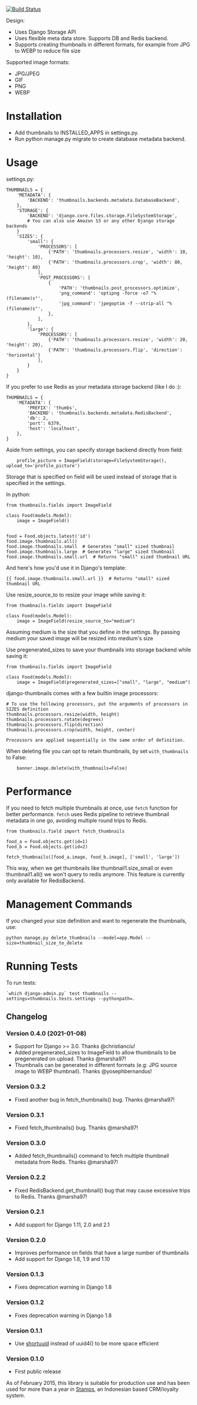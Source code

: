 [![Build
Status](https://travis-ci.org/ui/django-thumbnails.png?branch=master)](https://travis-ci.org/ui/django-thumbnails)

Design:

-   Uses Django Storage API
-   Uses flexible meta data store. Supports DB and Redis backend.
-   Supports creating thumbnails in different formats, for example from
    JPG to WEBP to reduce file size

Supported image formats:

-   JPG/JPEG
-   GIF
-   PNG
-   WEBP

Installation
============

-   Add thumbnails to INSTALLED\_APPS in settings.py.
-   Run python manage.py migrate to create database metadata backend.

Usage
=====

settings.py:

``` {.sourceCode .python}
THUMBNAILS = {
    'METADATA': {
        'BACKEND': 'thumbnails.backends.metadata.DatabaseBackend',
    },
    'STORAGE': {
        'BACKEND': 'django.core.files.storage.FileSystemStorage',
        # You can also use Amazon S3 or any other Django storage backends
    }
    'SIZES': {
        'small': {
            'PROCESSORS': [
                {'PATH': 'thumbnails.processors.resize', 'width': 10, 'height': 10},
                {'PATH': 'thumbnails.processors.crop', 'width': 80, 'height': 80}
            ],
            'POST_PROCESSORS': [
                {
                    'PATH': 'thumbnails.post_processors.optimize',
                    'png_command': 'optipng -force -o7 "%(filename)s"',
                    'jpg_command': 'jpegoptim -f --strip-all "%(filename)s"',
                },
            ],
        },
        'large': {
            'PROCESSORS': [
                {'PATH': 'thumbnails.processors.resize', 'width': 20, 'height': 20},
                {'PATH': 'thumbnails.processors.flip', 'direction': 'horizontal'}
            ],
        }
    }
}
```

If you prefer to use Redis as your metadata storage backend (like I do
:):

``` {.sourceCode .python}
THUMBNAILS = {
    'METADATA': {
        'PREFIX': 'thumbs',
        'BACKEND': 'thumbnails.backends.metadata.RedisBackend',
        'db': 2,
        'port': 6379,
        'host': 'localhost',
    },
}
```

Aside from settings, you can specify storage backend directly from field:

```{.sourceCode .python}
    profile_picture = ImageField(storage=FileSystemStorage(), upload_to='profile_picture')
```

Storage that is specified on field will be used instead of storage that is specified in the settings.


In python:

``` {.sourceCode .python}
from thumbnails.fields import ImageField

class Food(models.Model):
    image = ImageField()


food = Food.objects.latest('id')
food.image.thumbnails.all()
food.image.thumbnails.small  # Generates "small" sized thumbnail
food.image.thumbnails.large  # Generates "large" sized thumbnail
food.image.thumbnails.small.url  # Returns "small" sized thumbnail URL
```

And here's how you'd use it in Django's template:

``` {.sourceCode .html}
{{ food.image.thumbnails.small.url }}  # Returns "small" sized thumbnail URL
```

Use resize\_source\_to to resize your image while saving it:

``` {.sourceCode .python}
from thumbnails.fields import ImageField

class Food(models.Model):
    image = ImageField(resize_source_to="medium")
```

Assuming medium is the size that you define in the settings. By passing
medium your saved image will be resized into medium's size

Use pregenerated\_sizes to save your thumbnails into storage backend
while saving it:

``` {.sourceCode .python}
from thumbnails.fields import ImageField

class Food(models.Model):
    image = ImageField(pregenerated_sizes=["small", "large", "medium")
```

django-thumbnails comes with a few builtin image processors:

    # To use the following processors, put the arguments of processors in SIZES definition
    thumbnails.processors.resize(width, height)
    thumbnails.processors.rotate(degrees)
    thumbnails.processors.flip(direction)
    thumbnails.processors.crop(width, height, center)

    Processors are applied sequentially in the same order of definition.

When deleting file you can opt to retain thumbnails, by set `with_thumbnails` to False:
``` {.sourceCode .python}
    banner.image.delete(with_thumbnails=False)
```

Performance
===========

If you need to fetch multiple thumbnails at once, use `fetch` function
for better performance. `fetch` uses Redis pipeline to retrieve
thumbnail metadata in one go, avoiding multiple round trips to Redis.

``` {.sourceCode .python}
from thumbnails.field import fetch_thumbnails

food_a = Food.objects.get(id=1)
food_b = Food.objects.get(id=2)

fetch_thumbnails([food_a.image, food_b.image], ['small', 'large'])
```

This way, when we get thumbnails like thumbnail1.size\_small or even
thumbnail1.all() we won't query to redis anymore. This feature is
currently only available for RedisBackend.

Management Commands
===================

If you changed your size definition and want to regenerate the
thumbnails, use:

    python manage.py delete_thumbnails --model=app.Model --size=thumbnail_size_to_delete

Running Tests
=============

To run tests:

    `which django-admin.py` test thumbnails --settings=thumbnails.tests.settings --pythonpath=.

Changelog
---------

### Version 0.4.0 (2021-01-08)

-   Support for Django \>= 3.0. Thanks @christianciu!
-   Added pregenerated\_sizes to ImageField to allow thumbnails to be
    pregenerated on upload. Thanks @marsha97!
-   Thumbnails can be generated in different formats (e.g: JPG source
    image to WEBP thumbnail). Thanks @yosephbernandus!

### Version 0.3.2

-   Fixed another bug in fetch\_thumbnails() bug. Thanks @marsha97!

### Version 0.3.1

-   Fixed fetch\_thumbnails() bug. Thanks @marsha97!

### Version 0.3.0

-   Added fetch\_thumbnails() command to fetch multiple thumbnail
    metadata from Redis. Thanks @marsha97!

### Version 0.2.2

-   Fixed RedisBackend.get\_thumbnail() bug that may cause excessive
    trips to Redis. Thanks @marsha97!

### Version 0.2.1

-   Add support for Django 1.11, 2.0 and 2.1

### Version 0.2.0

-   Improves performance on fields that have a large number of
    thumbnails
-   Add support for Django 1.8, 1.9 and 1.10

### Version 0.1.3

-   Fixes deprecation warning in Django 1.8

### Version 0.1.2

-   Fixes deprecation warning in Django 1.8

### Version 0.1.1

-   Use
    [shortuuid](https://github.com/stochastic-technologies/shortuuid)
    instead of uuid4() to be more space efficient

### Version 0.1.0

-   First public release

As of February 2015, this library is suitable for production use and has
been used for more than a year in [Stamps](http://stamps.co.id), an
Indonesian based CRM/loyalty system.
